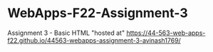 # WebApps-F22-Assignment-3
Assignment 3 - Basic HTML
"hosted at" https://44-563-web-apps-f22.github.io/44563-webapps-assignment-3-avinash1769/